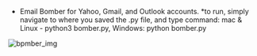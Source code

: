 
* Email Bomber for Yahoo, Gmail, and Outlook accounts.
*to run, simply navigate to where you saved the .py file, and type command: mac & Linux - python3 bomber.py, Windows: python bomber.py

![bpmber_img](https://user-images.githubusercontent.com/122578356/212561290-675b1b56-811c-4333-ac30-f9f1d669c0db.png)
